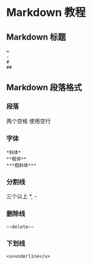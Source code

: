 Markdown 教程
==============

## Markdown 标题
``` 
=
-
#
##
```

## Markdown 段落格式
### 段落
两个空格
使用空行
### 字体
```
*斜体*
**粗体**
***粗斜体***
```
### 分割线
三个以上 *, -
### 删除线
```
~~delete~~
```
### 下划线
```
<u>underline</u>
```

